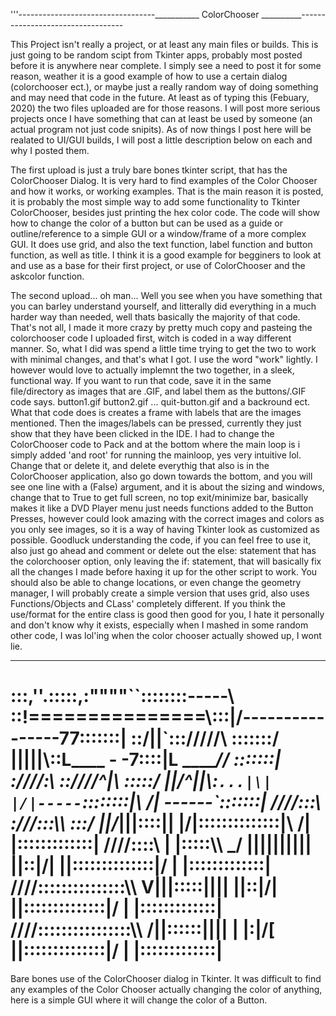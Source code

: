 '''----------------------------------___________ ColorChooser __________----------------------------------


This Project isn't really a project, or at least any main files or builds. This is just going to be random scipt from Tkinter apps, probably 
most posted before it is anywhere near complete. I simply see a need to post it for some reason, weather it is a good example of how to use 
a certain dialog (colorchooser ect.), or maybe just a really random way of doing something and may need that code in the future. At least as
of typing this (Febuary, 2020) the two files uploaded are for those reasons. I will post more serious projects once I have something that can
at least be used by someone (an actual program not just code snipits). As of now things I post here will be realated to UI/GUI builds, I will
post a little description below on each and why I posted them.

The first upload is just a truly bare bones tkinter script, that has the ColorChooser Dialog. It is very hard to find examples of the 
Color Chooser and how it works, or working examples. That is the main reason it is posted, it is probably the most simple way to add
some functionality to Tkinter ColorChooser, besides just printing the hex color code. The code will show how to change the color of a button
but can be used as a guide or outline/reference to a simple GUI or a window/frame of a more complex GUI. It does use grid, and also the text
function, label function and button function, as well as title. I think it is a good example for begginers to look at and use as a base for
their first project, or use of ColorChooser and the askcolor function.



The second upload... oh man... Well you see when you have something that you can barley understand yourself, and litterally did everything
in a much harder way than needed, well thats basically the majority of that code. That's not all, I made it more crazy by pretty much copy
and pasteing the colorchooser code I uploaded first, witch is coded in a way different manner. So, what I did was spend a little time trying
to get the two to work with minimal changes, and that's what I got. I use the word "work" lightly. I however would love to actually implemnt 
the two together, in a sleek, functional way. If you want to run that code, save it in the same file/directory as images that are .GIF, and 
label them as the buttons/.GIF code says. button1.gif button2.gif ... quit-button.gif and a backround ect. What that code does is creates a 
frame with labels that are the images mentioned. Then the images/labels can be pressed, currently they just show that they have been clicked
in the IDE. I had to change the ColorChooser code to Pack and at the bottom where the main loop is i simply added 'and root' for running
the mainloop, yes very intuitive lol. Change that or delete it, and delete everythig that also is in the ColorChooser application, also
go down towards the bottom, and you will see one line with a (False) argument, and it is about the sizing and windows, change that to True
to get full screen, no top exit/minimize bar, basically makes it like a DVD Player menu just needs functions added to the Button Presses,
however could look amazing with the correct images and colors as you only see images, so it is a way of having Tkinter look as customized as
possible. Goodluck understanding the code, if you can feel free to use it, also just go ahead and comment or delete out the else: statement
that has the colorchooser option, only leaving the if: statement, that will basically fix all the changes I made before haxing it up for
the other script to work. You should also be able to change locations, or even change the geometry manager, I will probably create a simple
version that uses grid, also uses Functions/Objects and CLass' completely different. If you think the use/format for the entire class is good
then good for you, I hate it personally and don't know why it exists, especially when I mashed in some random other code, I was lol'ing
when the color chooser actually showed up, I wont lie. 




______________________________________________________________________________________
:::,''.:::::,:""""``::::::::-----\\ ::!===============\\:::|/----------------77:::::::|
::/||\`\::://///\\ \:::::::/ |||||\\::L____ -    -____7::::|L____    _______// :::::::|
:////:\ \::////^|\\ \:::::/ ||/^\||\\:`...|\|   |/|-----`::::::::|\  /| ------`:::::::|
////:::\ \:///:::\\\ \:::/ ||/___\|||\::::|\|   |/|::::::::::::::|\  /| |:::::::::::::|
////::::\ | |:::::\\\ \_/ |||||||||\| ||::|/|   |\|::::::::::::::|/  \| |:::::::::::::|
////:::::::::::::::\\\  V|||:::::|||| ||::|/|   |\|::::::::::::::|/  \| |:::::::::::::|
////::::::::::::::::\\\ /||::::::|||| | |:|/[   |\|::::::::::::::|/  \| |:::::::::::::|
=======================================================================================

Bare bones use of the ColorChooser dialog in Tkinter. It was difficult to find any examples of the Color Chooser actually changing the color of anything, here is a simple GUI where it will change the color of a Button.
